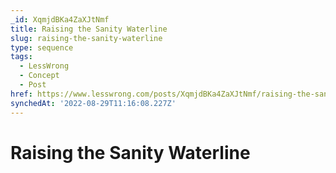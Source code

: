 ```yaml
---
_id: XqmjdBKa4ZaXJtNmf
title: Raising the Sanity Waterline
slug: raising-the-sanity-waterline
type: sequence
tags:
  - LessWrong
  - Concept
  - Post
href: https://www.lesswrong.com/posts/XqmjdBKa4ZaXJtNmf/raising-the-sanity-waterline
synchedAt: '2022-08-29T11:16:08.227Z'
---
```

# Raising the Sanity Waterline

